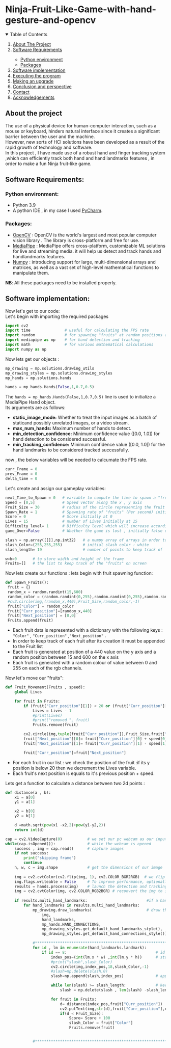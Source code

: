 # Ninja-Fruit-Like-Game-with-hand-gesture-and-opencv

<!-- TABLE OF CONTENTS -->
<details open="open">
  <summary>Table of Contents</summary>
  <ol>
    <li><a href="#about-the-project">About The Project</a></li>  
    <li><a href="#software-requirements">Software Requirements</a></li>
      <ul>
        <li><a href="#python-environment">Python environment</a></li>
        <li><a href="#packages">Packages</a></li>
      </ul>
    </li>
    <li><a href="#software-implementation">Software implementation</a></li>
    <li><a href="#executing-the-program">Executing the program</a></li>
    <li><a href="#making-an-upgrade">Making an upgrade</a></li>
    <li><a href="#conclusion-and-perspective">Conclusion and perspective</a></li>
    <li><a href="#contact">Contact</a></li>
    <li><a href="#acknowledgements">Acknowledgements</a></li>
       
  </ol>
</details>

## About the project

The use of a physical device for human-computer interaction, such as a mouse or keyboard, hinders natural interface since it creates a significant barrier between the user and the machine.  
However, new sorts of HCI solutions have been developed as a result of the rapid growth of technology and software.  
In this project , I have made use of a robust hand and finger tracking system ,which can efficiently track both hand and hand landmarks features , in order to make a fun Ninja fruit-like game.

## Software Requirements:

### Python environment:

* Python 3.9 
* A python IDE , in my case I used [PyCharm](https://www.jetbrains.com/fr-fr/pycharm/).

### Packages:
* [OpenCV](https://opencv.org/course-opencv-for-beginners/#home) : OpenCV is the world's largest and most popular computer vision library . The library is cross-platform and free for use.
* [MediaPipe](https://google.github.io/mediapipe/) : MediaPipe offers cross-platform, customizable ML solutions for live and streaming media. it will help us detect and track hands and handlandmarks features.
* [Numpy](https://numpy.org/) : introducing support for large, multi-dimensional arrays and matrices, as well as a vast set of high-level mathematical functions to manipulate them.

**NB**: All these packages need to be installed properly.

## Software implementation:

Now let's get to our code:  
Let's begin with importing the required packages

 ```py
import cv2 
import time               # useful for calculating the FPS rate
import random             # for spawning "fruits" at random positions and random colours
import mediapipe as mp    # for hand detection and tracking
import math               # for various mathematical calculations
import numpy as np
 ``` 
Now lets get our objects :
 ```py
mp_drawing = mp.solutions.drawing_utils
mp_drawing_styles = mp.solutions.drawing_styles
mp_hands = mp.solutions.hands

hands = mp_hands.Hands(False,1,0.7,0.5)
 ``` 
The  `hands = mp_hands.Hands(False,1,0.7,0.5)` line is used to initialize a MediaPipe Hand object.  
Its arguments are as follows:
* **static_image_mode:** Whether to treat the input images as a batch of staticand possibly unrelated images, or a video stream. 
* **max_num_hands:** Maximum number of hands to detect. 
* **min_detection_confidence:** Minimum confidence value ([0.0, 1.0]) for hand detection to be considered successful. 
* **min_tracking_confidence:** Minimum confidence value ([0.0, 1.0]) for the hand landmarks to be considered tracked successfully. 
  
now , the below variables will be needed to calcumate the FPS rate.

 ```py
curr_Frame = 0
prev_Frame = 0
delta_time = 0
 ``` 
Let's create and assign our gameplay variables:
 ```py
next_Time_to_Spawn = 0   # variable to compute the time to spawn a "fruit".
Speed = [0,5]            # Speed vector along the x , y axis
Fruit_Size = 30          # radius of the circle representing the fruit
Spawn_Rate = 1           # Spawning rate of "fruits" (Per second) initially at 1 fruit /s
Score = 0                # Score initially at 0
Lives = 15               # number of Lives initially at 15
Difficulty_level= 1      # Difficulty level which will increase according to Score, initially at 1
game_Over=False          # Whether the game is lost , initially false ofc.
 ``` 
 
  ```py
 slash = np.array([[]],np.int32)   # a numpy array of arrays in order to keep track of the index finger positions in order to draw a curve representing the slash
slash_Color=(255,255,255)         # initial slash color : white
slash_length= 19                  # number of points to keep track of

w=h=0       # to store width and height of the frame
Fruits=[]   # the list to keep track of the "fruits" on screen
 ``` 
 Now lets create our functions :
 lets begin with fruit spawning function:
 
   ```py
 def Spawn_Fruits():
    fruit = {}
    random_x = random.randint(15,600)                                                   # x position of the fruit randomly generated
    random_color = (random.randint(0,255),random.randint(0,255),random.randint(0,255))  # Colour of the fruit randomly generated
    #cv2.circle(img,(random_x,440),Fruit_Size,random_color,-1)                           # uncomment to test the of spawning the fruit as a circle on random x position and on a 440 y position
    fruit["Color"] = random_color                                                       
    fruit["Curr_position"]=[random_x,440]
    fruit["Next_position"] = [0,0]
    Fruits.append(fruit)
 ``` 
* Each fruit data is represented with a dictionary with the following keys : `"Color"` , `"Curr_position"` ,`"Next_position"` .
* In order to keep track of each fruit after its creation it must be appended to the Fruit list 
* Each fruit is generated at position of a 440 value on the y axis and a random position between 15 and 600 on the x axis
* Each fruit is generated with a random colour of value between 0 and 255 on each of the rgb channels.

Now let's move our "fruits":

```py
def Fruit_Movement(Fruits , speed):
    global Lives

    for fruit in Fruits:
        if (fruit["Curr_position"][1]) < 20 or (fruit["Curr_position"][0]) > 650 :
            Lives = Lives - 1
            #print(Lives)
            #print("removed ", fruit)
            Fruits.remove(fruit)

        cv2.circle(img,tuple(fruit["Curr_position"]),Fruit_Size,fruit["Color"],-1)
        fruit["Next_position"][0]= fruit["Curr_position"][0] + speed[0] 
        fruit["Next_position"][1]= fruit["Curr_position"][1] - speed[1] 

        fruit["Curr_position"]=fruit["Next_position"]
 ``` 
* For each fruit in our list : we check the position of the fruit :if its y position is below 20 then we decrement the Lives variable.  
* Each fruit's next position is equals to it's previous position + speed.

Lets get a function to calculate a distance between two 2d points :

```py
def distance(a , b):
    x1 = a[0]
    y1 = a[1]

    x2 = b[0]
    y2 = b[1]

    d =math.sqrt(pow(x1 -x2,2)+pow(y1-y2,2))
    return int(d)
  ``` 
```py  
cap = cv2.VideoCapture(0)           # we set our pc webcam as our input
while(cap.isOpened()):              # while the webcam is opened
    success , img = cap.read()      # capture images
    if not success:
        print("skipping frame")
        continue
    h, w, c = img.shape             # get the dimensions of our image 
    
    img = cv2.cvtColor(cv2.flip(img, 1), cv2.COLOR_BGR2RGB)  # we flip the img bc it's initially mirrored and convert it from BGR to RGB in order to process it correctly with mediapipe
    img.flags.writeable = False     # To improve performance, optionally mark the image as not writeable to pass by reference.
    results = hands.process(img)    # launch the detection and tracking process on our img and store the results in "results"
    img = cv2.cvtColor(img, cv2.COLOR_RGB2BGR) # reconvert the img to its initial BGR Color space
    
    if results.multi_hand_landmarks:                          #if a hand is detected
        for hand_landmarks in results.multi_hand_landmarks:
            mp_drawing.draw_landmarks(                        # draw the landmarks 
                img,
                hand_landmarks,
                mp_hands.HAND_CONNECTIONS,
                mp_drawing_styles.get_default_hand_landmarks_style(),
                mp_drawing_styles.get_default_hand_connections_style())

            #**************************************************************************************
            for id , lm in enumerate(hand_landmarks.landmark): 
                if id == 8:                                       # id = 8 corresponds with the tip of the index finger
                    index_pos=(int(lm.x * w) ,int(lm.y * h))      # store the position of the index figer
                    #print("slash",slash_Color)
                    cv2.circle(img,index_pos,18,slash_Color,-1)   
                    #slash=np.delete(slash,0)
                    slash=np.append(slash,index_pos)              # apped the position of the index in a numpy array

                    while len(slash) >= slash_length:             # keep the length of the slash array constant
                        slash = np.delete(slash , len(slash) -slash_length , 0)

                    for fruit in Fruits:                              
                        d= distance(index_pos,fruit["Curr_position"])           #calculate the distance between the index finger tip and each of the fruits
                        cv2.putText(img,str(d),fruit["Curr_position"],cv2.FONT_HERSHEY_SIMPLEX,2,(0,0,0),2,3)
                        if(d < Fruit_Size):                                     # if distance < size of the fruit the the fruit is "cut"
                            Score= Score + 100                                  # the score increments by 100
                            slash_Color = fruit["Color"]                        # the slash takes the color of the last fruit "cut"
                            Fruits.remove(fruit)                                # remove the fruit that was cut from the list of fruits


            #***********************************************************************************************************
  ```   
